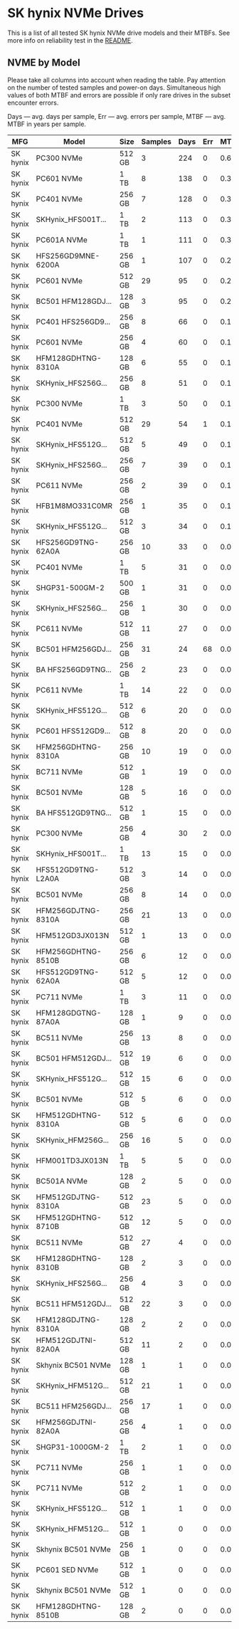 SK hynix NVMe Drives
====================

This is a list of all tested SK hynix NVMe drive models and their MTBFs. See more
info on reliability test in the [README](https://github.com/linuxhw/SMART).

NVME by Model
------------

Please take all columns into account when reading the table. Pay attention on the
number of tested samples and power-on days. Simultaneous high values of both MTBF
and errors are possible if only rare drives in the subset encounter errors.

Days — avg. days per sample,
Err  — avg. errors per sample,
MTBF — avg. MTBF in years per sample.

| MFG       | Model              | Size   | Samples | Days  | Err   | MTBF   |
|-----------|--------------------|--------|---------|-------|-------|--------|
| SK hynix  | PC300 NVMe         | 512 GB | 3       | 224   | 0     | 0.61   |
| SK hynix  | PC601 NVMe         | 1 TB   | 8       | 138   | 0     | 0.38   |
| SK hynix  | PC401 NVMe         | 256 GB | 7       | 128   | 0     | 0.35   |
| SK hynix  | SKHynix_HFS001T... | 1 TB   | 2       | 113   | 0     | 0.31   |
| SK hynix  | PC601A NVMe        | 1 TB   | 1       | 111   | 0     | 0.30   |
| SK hynix  | HFS256GD9MNE-6200A | 256 GB | 1       | 107   | 0     | 0.29   |
| SK hynix  | PC601 NVMe         | 512 GB | 29      | 95    | 0     | 0.26   |
| SK hynix  | BC501 HFM128GDJ... | 128 GB | 3       | 95    | 0     | 0.26   |
| SK hynix  | PC401 HFS256GD9... | 256 GB | 8       | 66    | 0     | 0.18   |
| SK hynix  | PC601 NVMe         | 256 GB | 4       | 60    | 0     | 0.17   |
| SK hynix  | HFM128GDHTNG-8310A | 128 GB | 6       | 55    | 0     | 0.15   |
| SK hynix  | SKHynix_HFS256G... | 256 GB | 8       | 51    | 0     | 0.14   |
| SK hynix  | PC300 NVMe         | 1 TB   | 3       | 50    | 0     | 0.14   |
| SK hynix  | PC401 NVMe         | 512 GB | 29      | 54    | 1     | 0.14   |
| SK hynix  | SKHynix_HFS512G... | 512 GB | 5       | 49    | 0     | 0.14   |
| SK hynix  | SKHynix_HFS256G... | 256 GB | 7       | 39    | 0     | 0.11   |
| SK hynix  | PC611 NVMe         | 256 GB | 2       | 39    | 0     | 0.11   |
| SK hynix  | HFB1M8MO331C0MR    | 256 GB | 1       | 35    | 0     | 0.10   |
| SK hynix  | SKHynix_HFS512G... | 512 GB | 3       | 34    | 0     | 0.10   |
| SK hynix  | HFS256GD9TNG-62A0A | 256 GB | 10      | 33    | 0     | 0.09   |
| SK hynix  | PC401 NVMe         | 1 TB   | 5       | 31    | 0     | 0.09   |
| SK hynix  | SHGP31-500GM-2     | 500 GB | 1       | 31    | 0     | 0.09   |
| SK hynix  | SKHynix_HFS256G... | 256 GB | 1       | 30    | 0     | 0.08   |
| SK hynix  | PC611 NVMe         | 512 GB | 11      | 27    | 0     | 0.08   |
| SK hynix  | BC501 HFM256GDJ... | 256 GB | 31      | 24    | 68    | 0.07   |
| SK hynix  | BA HFS256GD9TNG... | 256 GB | 2       | 23    | 0     | 0.06   |
| SK hynix  | PC611 NVMe         | 1 TB   | 14      | 22    | 0     | 0.06   |
| SK hynix  | SKHynix_HFS512G... | 512 GB | 6       | 20    | 0     | 0.06   |
| SK hynix  | PC601 HFS512GD9... | 512 GB | 8       | 20    | 0     | 0.05   |
| SK hynix  | HFM256GDHTNG-8310A | 256 GB | 10      | 19    | 0     | 0.05   |
| SK hynix  | BC711 NVMe         | 512 GB | 1       | 19    | 0     | 0.05   |
| SK hynix  | BC501 NVMe         | 128 GB | 5       | 16    | 0     | 0.05   |
| SK hynix  | BA HFS512GD9TNG... | 512 GB | 1       | 15    | 0     | 0.04   |
| SK hynix  | PC300 NVMe         | 256 GB | 4       | 30    | 2     | 0.04   |
| SK hynix  | SKHynix_HFS001T... | 1 TB   | 13      | 15    | 0     | 0.04   |
| SK hynix  | HFS512GD9TNG-L2A0A | 512 GB | 3       | 14    | 0     | 0.04   |
| SK hynix  | BC501 NVMe         | 256 GB | 8       | 14    | 0     | 0.04   |
| SK hynix  | HFM256GDJTNG-8310A | 256 GB | 21      | 13    | 0     | 0.04   |
| SK hynix  | HFM512GD3JX013N    | 512 GB | 1       | 13    | 0     | 0.04   |
| SK hynix  | HFM256GDHTNG-8510B | 256 GB | 6       | 12    | 0     | 0.04   |
| SK hynix  | HFS512GD9TNG-62A0A | 512 GB | 5       | 12    | 0     | 0.03   |
| SK hynix  | PC711 NVMe         | 1 TB   | 3       | 11    | 0     | 0.03   |
| SK hynix  | HFM128GDGTNG-87A0A | 128 GB | 1       | 9     | 0     | 0.03   |
| SK hynix  | BC511 NVMe         | 256 GB | 13      | 8     | 0     | 0.02   |
| SK hynix  | BC501 HFM512GDJ... | 512 GB | 19      | 6     | 0     | 0.02   |
| SK hynix  | SKHynix_HFS512G... | 512 GB | 15      | 6     | 0     | 0.02   |
| SK hynix  | BC501 NVMe         | 512 GB | 5       | 6     | 0     | 0.02   |
| SK hynix  | HFM512GDHTNG-8310A | 512 GB | 5       | 6     | 0     | 0.02   |
| SK hynix  | SKHynix_HFM256G... | 256 GB | 16      | 5     | 0     | 0.02   |
| SK hynix  | HFM001TD3JX013N    | 1 TB   | 5       | 5     | 0     | 0.01   |
| SK hynix  | BC501A NVMe        | 128 GB | 2       | 5     | 0     | 0.01   |
| SK hynix  | HFM512GDJTNG-8310A | 512 GB | 23      | 5     | 0     | 0.01   |
| SK hynix  | HFM512GDHTNG-8710B | 512 GB | 12      | 5     | 0     | 0.01   |
| SK hynix  | BC511 NVMe         | 512 GB | 27      | 4     | 0     | 0.01   |
| SK hynix  | HFM128GDHTNG-8310B | 128 GB | 2       | 3     | 0     | 0.01   |
| SK hynix  | SKHynix_HFS256G... | 256 GB | 4       | 3     | 0     | 0.01   |
| SK hynix  | BC511 HFM512GDJ... | 512 GB | 22      | 3     | 0     | 0.01   |
| SK hynix  | HFM128GDJTNG-8310A | 128 GB | 2       | 2     | 0     | 0.01   |
| SK hynix  | HFM512GDJTNI-82A0A | 512 GB | 11      | 2     | 0     | 0.01   |
| SK hynix  | Skhynix BC501 NVMe | 128 GB | 1       | 1     | 0     | 0.01   |
| SK hynix  | SKHynix_HFM512G... | 512 GB | 21      | 1     | 0     | 0.01   |
| SK hynix  | BC511 HFM256GDJ... | 256 GB | 17      | 1     | 0     | 0.01   |
| SK hynix  | HFM256GDJTNI-82A0A | 256 GB | 4       | 1     | 0     | 0.00   |
| SK hynix  | SHGP31-1000GM-2    | 1 TB   | 2       | 1     | 0     | 0.00   |
| SK hynix  | PC711 NVMe         | 256 GB | 1       | 1     | 0     | 0.00   |
| SK hynix  | PC711 NVMe         | 512 GB | 2       | 1     | 0     | 0.00   |
| SK hynix  | SKHynix_HFS512G... | 512 GB | 1       | 1     | 0     | 0.00   |
| SK hynix  | SKHynix_HFM512G... | 512 GB | 1       | 0     | 0     | 0.00   |
| SK hynix  | Skhynix BC501 NVMe | 256 GB | 1       | 0     | 0     | 0.00   |
| SK hynix  | PC601 SED NVMe     | 512 GB | 1       | 0     | 0     | 0.00   |
| SK hynix  | Skhynix BC501 NVMe | 512 GB | 1       | 0     | 0     | 0.00   |
| SK hynix  | HFM128GDHTNG-8510B | 128 GB | 2       | 0     | 0     | 0.00   |

